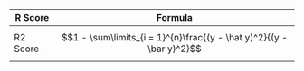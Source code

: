 |R Score|Formula|
|---|---|
|R2 Score|$$1 - \sum\limits_{i = 1}^{n}\frac{(y - \hat y)^2}{(y - \bar y)^2}$$
